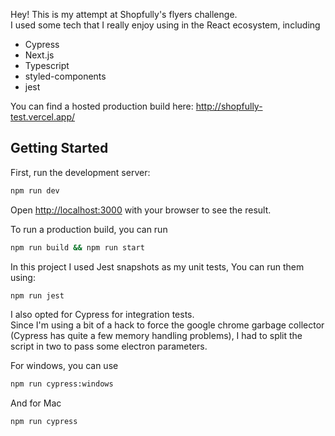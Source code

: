 Hey! This is my attempt at Shopfully's flyers challenge.  
I used some tech that I really enjoy using in the React ecosystem, including 
- Cypress 
- Next.js
- Typescript
- styled-components
- jest

You can find a hosted production build here: http://shopfully-test.vercel.app/ 

## Getting Started

First, run the development server:

```bash
npm run dev
```

Open [http://localhost:3000](http://localhost:3000) with your browser to see the result.

To run a production build, you can run
```bash
npm run build && npm run start
```

In this project I used Jest snapshots as my unit tests,
You can run them using:
```bash
npm run jest
```

I also opted for Cypress for integration tests.  
Since I'm using a bit of a hack to force the google chrome garbage collector (Cypress has quite a few memory handling problems), I had to split the script in two to pass some electron parameters.  
  
  For windows, you can use

```bash
npm run cypress:windows
```	

And for Mac  
```bash
npm run cypress
```